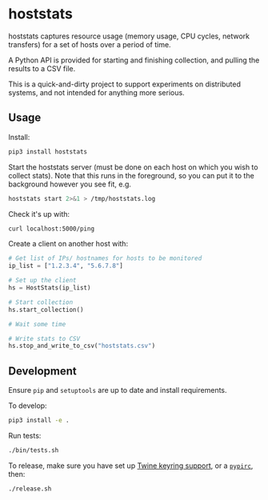 # hoststats

hoststats captures resource usage (memory usage, CPU cycles, network transfers)
for a set of hosts over a period of time.

A Python API is provided for starting and finishing collection, and pulling the
results to a CSV file.

This is a quick-and-dirty project to support experiments on distributed systems,
and not intended for anything more serious.

## Usage

Install:

```bash
pip3 install hoststats
```

Start the hoststats server (must be done on each host on which you wish to
collect stats). Note that this runs in the foreground, so you can put it to the
background however you see fit, e.g.

```bash
hoststats start 2>&1 > /tmp/hoststats.log
```

Check it's up with:

```bash
curl localhost:5000/ping
```

Create a client on another host with:

```python
# Get list of IPs/ hostnames for hosts to be monitored
ip_list = ["1.2.3.4", "5.6.7.8"]

# Set up the client
hs = HostStats(ip_list)

# Start collection
hs.start_collection()

# Wait some time

# Write stats to CSV
hs.stop_and_write_to_csv("hoststats.csv")
```

## Development

Ensure `pip` and `setuptools` are up to date and install requirements.

To develop:

```bash
pip3 install -e .
```

Run tests:

```bash
./bin/tests.sh
```

To release, make sure you have set up [Twine keyring
support](https://twine.readthedocs.io/en/latest/#keyring-support), or a
[`pypirc`](https://packaging.python.org/specifications/pypirc/), then:

```bash
./release.sh
```
